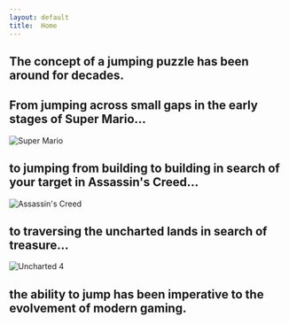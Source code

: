 ```yaml
---
layout: default
title:  Home
---
```

## The concept of a jumping puzzle has been around for decades. 
## From jumping across small gaps in the early stages of Super Mario...

<img src="https://i.ytimg.com/vi/Fn13y0s7hao/maxresdefault.jpg" alt="Super Mario">

##                  to jumping from building to building in search of your target in Assassin's Creed...

<img src="http://www.gamersdecide.com/sites/default/files/authors/u14586/4.jpg" alt="Assassin's Creed">

## to traversing the uncharted lands in search of treasure...

<img src="https://cdn3.vox-cdn.com/uploads/chorus_asset/file/6276971/mad-preview-still-06.0.jpg" alt="Uncharted 4">

## the ability to jump has been imperative to the evolvement of modern gaming.

[quickref]: https://github.com/mundimark/quickrefs/blob/master/HTML.md
